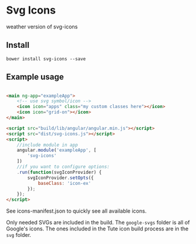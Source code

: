 # Svg Icons
weather version of svg-icons

## Install

```
bower install svg-icons --save
```

## Example usage

```html

<main ng-app="exampleApp">
	<!-- use svg symbol/icon -->
	<icon icon="apps" class="my custom classes here"></icon>
	<icon icon="grid-on"></icon>
</main>

<script src="build/lib/angular/angular.min.js"></script>
<script src="dist/svg-icons.js"></script>
<script>
	//include module in app
	angular.module('exampleApp', [
		'svg-icons'
	])
	//if you want to configure options:
	.run(function(svgIconProvider) {
		svgIconProvider.setOpts({
			baseClass: 'icon-ex'
		});
	});
</script>
```

See icons-manifest.json to quickly see all available icons.

Only needed SVGs are included in the build. The `google-svgs` folder is all of Google's icons. The ones included in the Tute icon build process are in the `svg` folder.

